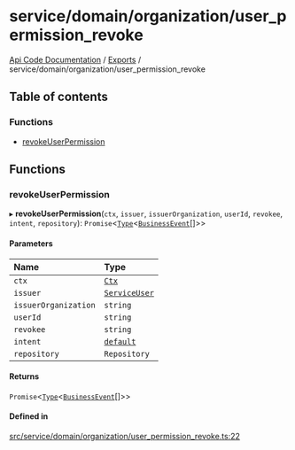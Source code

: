 # service/domain/organization/user\_permission\_revoke
 
[Api Code Documentation](../README.md) / [Exports](../modules.md) / service/domain/organization/user\_permission\_revoke

## Table of contents

### Functions

- [revokeUserPermission](service_domain_organization_user_permission_revoke.md#revokeuserpermission)

## Functions

### revokeUserPermission

▸ **revokeUserPermission**(`ctx`, `issuer`, `issuerOrganization`, `userId`, `revokee`, `intent`, `repository`): `Promise`\<[`Type`](result.md#type)\<[`BusinessEvent`](service_domain_business_event.md#businessevent)[]\>\>

#### Parameters

| Name | Type |
| :------ | :------ |
| `ctx` | [`Ctx`](../interfaces/lib_ctx.Ctx.md) |
| `issuer` | [`ServiceUser`](../interfaces/service_domain_organization_service_user.ServiceUser.md) |
| `issuerOrganization` | `string` |
| `userId` | `string` |
| `revokee` | `string` |
| `intent` | [`default`](authz_intents.md#default) |
| `repository` | `Repository` |

#### Returns

`Promise`\<[`Type`](result.md#type)\<[`BusinessEvent`](service_domain_business_event.md#businessevent)[]\>\>

#### Defined in

[src/service/domain/organization/user_permission_revoke.ts:22](https://github.com/openkfw/TruBudget/blob/422cbec/api/src/service/domain/organization/user_permission_revoke.ts#L22)
